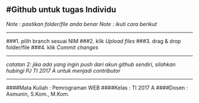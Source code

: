 #Github untuk tugas **Individu**
---
*Note : pastikan folder/file anda benar*
*Note : ikuti cara berikut*

---
###1. pilih branch sesuai NIM
###2. klik *Upload files*
###3. drag & drop folder/file
###4. klik *Commit changes*

---



*catatan 2: jika ada yang ingin push dari akun github sendiri, silahkan hubingi PJ TI 2017 A untuk menjadi contributor*

---
####Mata Kuliah : Pemrograman WEB
####Kelas : TI 2017 A
####Dosen : 	Asmunin, S.Kom., M.Kom.
